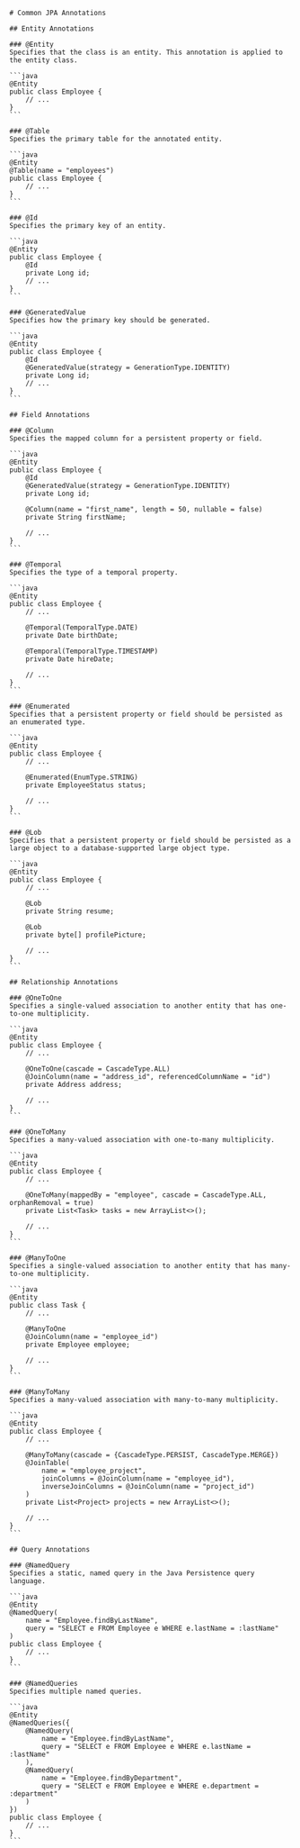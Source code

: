 
    # Common JPA Annotations
    
    ## Entity Annotations
    
    ### @Entity
    Specifies that the class is an entity. This annotation is applied to the entity class.
    
    ```java
    @Entity
    public class Employee {
        // ...
    }
    ```
    
    ### @Table
    Specifies the primary table for the annotated entity.
    
    ```java
    @Entity
    @Table(name = "employees")
    public class Employee {
        // ...
    }
    ```
    
    ### @Id
    Specifies the primary key of an entity.
    
    ```java
    @Entity
    public class Employee {
        @Id
        private Long id;
        // ...
    }
    ```
    
    ### @GeneratedValue
    Specifies how the primary key should be generated.
    
    ```java
    @Entity
    public class Employee {
        @Id
        @GeneratedValue(strategy = GenerationType.IDENTITY)
        private Long id;
        // ...
    }
    ```
    
    ## Field Annotations
    
    ### @Column
    Specifies the mapped column for a persistent property or field.
    
    ```java
    @Entity
    public class Employee {
        @Id
        @GeneratedValue(strategy = GenerationType.IDENTITY)
        private Long id;
        
        @Column(name = "first_name", length = 50, nullable = false)
        private String firstName;
        
        // ...
    }
    ```
    
    ### @Temporal
    Specifies the type of a temporal property.
    
    ```java
    @Entity
    public class Employee {
        // ...
        
        @Temporal(TemporalType.DATE)
        private Date birthDate;
        
        @Temporal(TemporalType.TIMESTAMP)
        private Date hireDate;
        
        // ...
    }
    ```
    
    ### @Enumerated
    Specifies that a persistent property or field should be persisted as an enumerated type.
    
    ```java
    @Entity
    public class Employee {
        // ...
        
        @Enumerated(EnumType.STRING)
        private EmployeeStatus status;
        
        // ...
    }
    ```
    
    ### @Lob
    Specifies that a persistent property or field should be persisted as a large object to a database-supported large object type.
    
    ```java
    @Entity
    public class Employee {
        // ...
        
        @Lob
        private String resume;
        
        @Lob
        private byte[] profilePicture;
        
        // ...
    }
    ```
    
    ## Relationship Annotations
    
    ### @OneToOne
    Specifies a single-valued association to another entity that has one-to-one multiplicity.
    
    ```java
    @Entity
    public class Employee {
        // ...
        
        @OneToOne(cascade = CascadeType.ALL)
        @JoinColumn(name = "address_id", referencedColumnName = "id")
        private Address address;
        
        // ...
    }
    ```
    
    ### @OneToMany
    Specifies a many-valued association with one-to-many multiplicity.
    
    ```java
    @Entity
    public class Employee {
        // ...
        
        @OneToMany(mappedBy = "employee", cascade = CascadeType.ALL, orphanRemoval = true)
        private List<Task> tasks = new ArrayList<>();
        
        // ...
    }
    ```
    
    ### @ManyToOne
    Specifies a single-valued association to another entity that has many-to-one multiplicity.
    
    ```java
    @Entity
    public class Task {
        // ...
        
        @ManyToOne
        @JoinColumn(name = "employee_id")
        private Employee employee;
        
        // ...
    }
    ```
    
    ### @ManyToMany
    Specifies a many-valued association with many-to-many multiplicity.
    
    ```java
    @Entity
    public class Employee {
        // ...
        
        @ManyToMany(cascade = {CascadeType.PERSIST, CascadeType.MERGE})
        @JoinTable(
            name = "employee_project",
            joinColumns = @JoinColumn(name = "employee_id"),
            inverseJoinColumns = @JoinColumn(name = "project_id")
        )
        private List<Project> projects = new ArrayList<>();
        
        // ...
    }
    ```
    
    ## Query Annotations
    
    ### @NamedQuery
    Specifies a static, named query in the Java Persistence query language.
    
    ```java
    @Entity
    @NamedQuery(
        name = "Employee.findByLastName",
        query = "SELECT e FROM Employee e WHERE e.lastName = :lastName"
    )
    public class Employee {
        // ...
    }
    ```
    
    ### @NamedQueries
    Specifies multiple named queries.
    
    ```java
    @Entity
    @NamedQueries({
        @NamedQuery(
            name = "Employee.findByLastName",
            query = "SELECT e FROM Employee e WHERE e.lastName = :lastName"
        ),
        @NamedQuery(
            name = "Employee.findByDepartment",
            query = "SELECT e FROM Employee e WHERE e.department = :department"
        )
    })
    public class Employee {
        // ...
    }
    ```
    